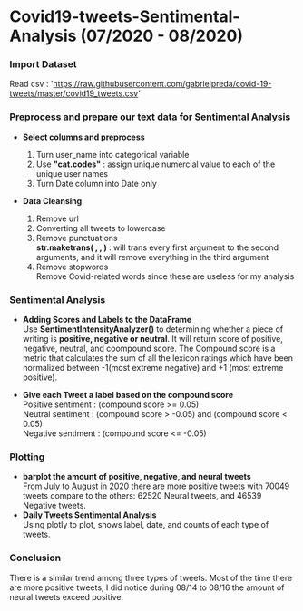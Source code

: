 # Covid19-tweets-Sentimental-Analysis (07/2020 - 08/2020)  

### Import Dataset  
  Read csv : 'https://raw.githubusercontent.com/gabrielpreda/covid-19-tweets/master/covid19_tweets.csv'  
### Preprocess and prepare our text data for Sentimental Analysis
* **Select columns and preprocess**
  1. Turn user_name into categorical variable
  2. Use **"cat.codes"** : assign unique numercial value to each of the unique user names
  3. Turn Date column into Date only  
  
 * **Data Cleansing**  
   1. Remove url
   2. Converting all tweets to lowercase
   3. Remove punctuations  
   **str.maketrans( , , )** : will trans every first argument to the second arguments, and it will remove everything in the third argument
   4. Remove stopwords  
   Remove Covid-related words since these are useless for my analysis  
   
   
### Sentimental Analysis 
* **Adding Scores and Labels to the DataFrame**  
  Use **SentimentIntensityAnalyzer()** to determining whether a piece of writing is **positive, negative or neutral**. It will return score of positive, negative, neutral, 
  and coompound score. The Compound score is a metric that calculates the sum of all the lexicon ratings which have been normalized between 
  -1(most extreme negative) and +1 (most extreme positive).  
  
* **Give each Tweet a label based on the compound score**  
  Positive sentiment : (compound score >= 0.05)  
  Neutral sentiment : (compound score > -0.05) and (compound score < 0.05)  
  Negative sentiment : (compound score <= -0.05)  
 
### Plotting  
* **barplot the amount of positive, negative, and neural tweets**  
From July to August in 2020 there are more positive tweets with 70049 tweets compare to the others:  62520 Neural tweets, and 46539 Negative tweets.  
* **Daily Tweets Sentimental Analysis**  
Using plotly to plot, shows label, date, and counts of each type of tweets.    
### Conclusion  
There is a similar trend among three types of tweets. Most of the time there are more positive tweets, I did notice during 08/14 to 08/16 the amount of neural tweets exceed positive.
  
